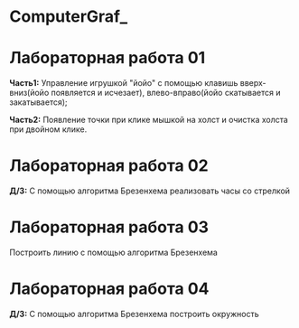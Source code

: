 # ComputerGraf_
# Лабораторная работа 01
**Часть1:** Управление игрушкой "йойо" с помощью клавишь вверх-вниз(йойо появляется и исчезает), влево-вправо(йойо скатывается и закатывается);

**Часть2:** Появление точки при клике мышкой на холст и очистка холста при двойном клике. 

# Лабораторная работа 02
**Д/З:** С помощью алгоритма Брезенхема реализовать часы со стрелкой

# Лабораторная работа 03
Построить линию с помощью алгоритма Брезенхема

# Лабораторная работа 04
**Д/З:** С помощью алгоритма Брезенхема построить окружность
